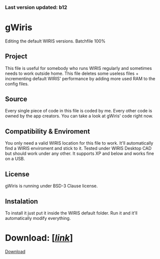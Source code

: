 ### Last version updated: b12



# gWiris
Editing the default WIRIS versions. Batchfile 100%

## Project
This file is useful for somebody who runs WIRIS regularly and sometimes needs to work outside home.
This file deletes some useless files + incrementing default WIRIS' performance by adding more used RAM to the config files.

## Source
Every single piece of code in this file is coded by me. Every other code is owned by the app creators. You can take a look at gWiris' code right now.

## Compatibility & Enviroment
You only need a valid WIRIS location for this file to work. It'll automatically find a WIRIS enviroment and stick to it. Tested under WIRIS Desktop CAD but should work under any other. It supports XP and below and works fine on a USB.

## License
gWiris is running under BSD-3 Clause license.

## Instalation
To install it just put it inside the WIRIS default folder. Run it and it'll automatically modify everything.

# Download: [[*link*](https://github.com/GijonDev/gWiris/releases/download/b12/gWiris.cmd)]


<a class="github-button" href="https://github.com/GijonDev/gWiris/archive/master.zip" data-icon="octicon-cloud-download" data-style="mega" aria-label="Download GijonDev/gWiris on GitHub">Download</a>

<!-- Place this tag in your head or just before your close body tag. -->
<script async defer src="https://buttons.github.io/buttons.js"></script>
